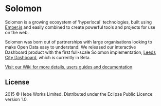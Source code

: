 # Solomon 

Solomon is a growing ecosystem of 'hyperlocal' technologies, built using [Ember.js](http://www.emberjs.com) and easily combined to create powerful tools and projects for use on the web.

Solomon was born out of partnerships with large organisations looking to make Open Data easy to understand. We released our interactive Dashboard product with the first full-scale Solomon implementation, [Leeds City Dashboard](http://dashboard.leedsdatamill.org), which is currently in Beta.

[Visit our Wiki for more details, users guides and documentation](https://github.com/hebeworks/Solomon/wiki)

## License
2015 © Hebe Works Limited. Distributed under the Eclipse Public Licence version 1.0.
